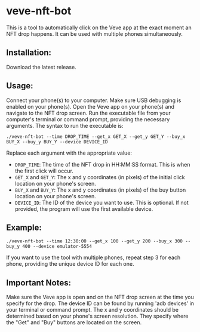 

# veve-nft-bot
This is a tool to automatically click on the Veve app at the exact moment an NFT drop happens. It can be used with multiple phones simultaneously.

## Installation:
Download the latest release.
## Usage:

Connect your phone(s) to your computer. Make sure USB debugging is enabled on your phone(s).
Open the Veve app on your phone(s) and navigate to the NFT drop screen.
Run the executable file from your computer's terminal or command prompt, providing the necessary arguments.
The syntax to run the executable is:

`./veve-nft-bot --time DROP_TIME --get_x GET_X --get_y GET_Y --buy_x BUY_X --buy_y BUY_Y --device DEVICE_ID`

Replace each argument with the appropriate value:

- `DROP_TIME`: The time of the NFT drop in HH:MM:SS format. This is when the first click will occur.
- `GET_X` and `GET_Y`: The x and y coordinates (in pixels) of the initial click location on your phone's screen.
- `BUY_X` and `BUY_Y`: The x and y coordinates (in pixels) of the buy button location on your phone's screen.
- `DEVICE_ID`: The ID of the device you want to use. This is optional. If not provided, the program will use the first available device.

## Example:

`./veve-nft-bot --time 12:30:00 --get_x 100 --get_y 200 --buy_x 300 --buy_y 400 --device emulator-5554`

If you want to use the tool with multiple phones, repeat step 3 for each phone, providing the unique device ID for each one.

## Important Notes:

Make sure the Veve app is open and on the NFT drop screen at the time you specify for the drop.
The device ID can be found by running 'adb devices' in your terminal or command prompt.
The x and y coordinates should be determined based on your phone's screen resolution. They specify where the "Get" and "Buy" buttons are located on the screen.
